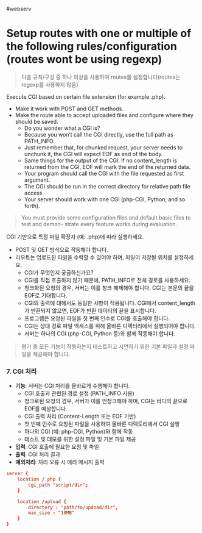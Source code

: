 #webserv 
# Setup routes with one or multiple of the following rules/configuration (routes wont be using regexp)
> 다음 규칙/구성 중 하나 이상을 사용하여 routes를 설정합니다(routes는 regexp를 사용하지 않음)

Execute CGI based on certain file extension (for example .php).
- Make it work with POST and GET methods.
- Make the route able to accept uploaded files and configure where they should be saved.
	- Do you wonder what a CGI is?
	- Because you won’t call the CGI directly, use the full path as PATH_INFO.
	- Just remember that, for chunked request, your server needs to unchunk it, the CGI will expect EOF as end of the body.
	- Same things for the output of the CGI. If no content_length is returned from the CGI, EOF will mark the end of the returned data.
	- Your program should call the CGI with the file requested as first argument.
	- The CGI should be run in the correct directory for relative path file access
	- Your server should work with one CGI (php-CGI, Python, and so forth).
> You must provide some configuration files and default basic files to test and demon- strate every feature works during evaluation.


CGI 기반으로 특정 파일 확장자 (예: .php)에 따라 실행하세요.
- POST 및 GET 방식으로 작동해야 합니다.
- 라우트는 업로드된 파일을 수락할 수 있어야 하며, 파일이 저장될 위치를 설정하세요.
    - CGI가 무엇인지 궁금하신가요?
    - CGI를 직접 호출하지 않기 때문에, PATH_INFO로 전체 경로를 사용하세요.
    - 청크화된 요청의 경우, 서버는 이를 청크 해제해야 합니다. CGI는 본문의 끝을 EOF로 기대합니다.
    - CGI의 출력에 대해서도 동일한 사항이 적용됩니다. CGI에서 content_length가 반환되지 않으면, EOF가 반환 데이터의 끝을 표시합니다.
    - 프로그램은 요청된 파일을 첫 번째 인수로 CGI를 호출해야 합니다.
    - CGI는 상대 경로 파일 액세스를 위해 올바른 디렉터리에서 실행되어야 합니다.
    - 서버는 하나의 CGI (php-CGI, Python 등)와 함께 작동해야 합니다.
> 평가 중 모든 기능이 작동하는지 테스트하고 시연하기 위한 기본 파일과 설정 파일을 제공해야 합니다.
### 7. CGI 처리
- **기능**: 서버는 CGI 처리를 올바르게 수행해야 합니다.
    - CGI 호출과 관련된 경로 설정 (PATH_INFO 사용)
    - 청크로된 요청의 경우, 서버가 이를 언청크해야 하며, CGI는 바디의 끝으로 EOF를 예상합니다.
    - CGI 출력 처리 (Content-Length 또는 EOF 기반)
    - 첫 번째 인수로 요청된 파일을 사용하여 올바른 디렉토리에서 CGI 실행
    - 하나의 CGI (예: php-CGI, Python)와 함께 작동
    - 테스트 및 데모를 위한 설정 파일 및 기본 파일 제공
- **입력**: CGI 호출에 필요한 요청 및 파일
- **출력**: CGI 처리 결과
- **예외처리**: 처리 오류 시 에러 메시지 출력

```conf
server {
	location /.php {
		cgi_path "script/dir";
	}

	location /upload {
		directory : "path/to/updoad/dir",
		max_size : "10MB"
	}
}
```
